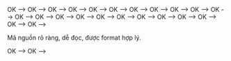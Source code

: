 <!-- Yêu cầu chung -->
<!-- Tạo repo tên: f8-zoom-module-1 --> OK -->
<!-- Cấu trúc HTML chuẩn, dùng thẻ semantic (Check với W3C Markup Validation không được có lỗi hoặc cảnh báo). --> OK -->

<!-- CSS dùng rem, đặt biến màu sắc, font chữ chuẩn thiết kế, áp dụng thêm transition phù hợp. --> OK -->

<!-- Đặt tên class tự do (khuyến khích BEM nhưng không bắt buộc). -->OK -->

<!-- Responsive theo Desktop-first: Desktop, Tablet, Mobile. -->OK -->

<!-- Không viết CSS inline hoặc nhúng <style> vào file HTML. --> OK -->

<!-- Tách rõ cấu trúc thư mục: các file HTML nằm ở thư mục gốc, ảnh, font chữ… để trong thư mục assets (/assets/fonts, /assets/images, …). --> OK -->

<!-- Ảnh sử dụng phải được tải về và lưu trong thư mục assets/images, không dùng link ảnh từ bên ngoài. --> OK -->

<!-- Các hình ảnh cần được nén với TinyPNG. --> OK -->

<!-- Xoá hết các file không liên quan, chỉ giữ lại những file cần thiết. --> OK -->

<!-- Đảm bảo đường dẫn tương đối hoạt động đúng khi deploy lên GitHub Pages (sử dụng ./ thay vì /). --> OK -->

<!-- Không để lại file trống hoặc file chưa hoàn thiện trong dự án. -->OK -->

<!-- Các đoạn mã CSS/HTML phải được format gọn gàng, dễ đọc. --> OK -->

<!-- Trước khi nộp, hãy kiểm tra lại xem giao diện đã giống thiết kế chưa, đã responsive đủ chưa. --> OK -->

<!-- Checklist trước khi nộp bài -->

<!-- Đã tạo đủ số trang HTML theo thiết kế. --> OK -->

<!-- Đã đặt đúng tên file như yêu cầu. --> OK -->

<!-- Đã chia folder đúng cấu trúc (assets/css, assets/images, …). --> OK  -->

<!-- Không có lỗi hoặc warning khi kiểm tra với W3C. --> OK -->

<!-- Đã nén ảnh trước khi đưa vào project. --> OK -->

<!-- Giao diện hiển thị đúng thiết kế. --> OK -->

<!-- Responsive tốt trên Desktop, Tablet, Mobile. --> OK -->

<!-- Không dùng ảnh từ link ngoài. --> OK -->

<!-- Không để lại file trống, file thừa hoặc chưa dùng. --> OK -->

Mã nguồn rõ ràng, dễ đọc, được format hợp lý. 

<!-- Push code đầy đủ lên Github. --> OK -->

<!-- Deploy thành công với Github Pages. --> OK -->